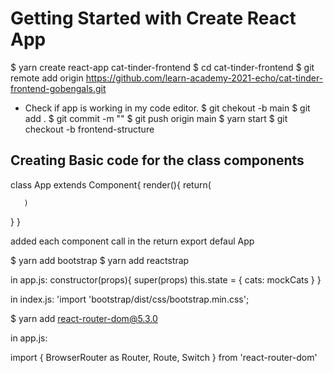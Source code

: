 # Getting Started with Create React App
$ yarn create react-app cat-tinder-frontend
$ cd cat-tinder-frontend
$ git remote add origin https://github.com/learn-academy-2021-echo/cat-tinder-frontend-gobengals.git
- Check if app is working in my code editor.
$ git chekout -b main
$ git add .
$ git commit -m ""
$ git push origin main
$ yarn start
$ git checkout -b frontend-structure
## Creating Basic code for the class components
 class App extends Component{
   render(){
     return(

       )
   }
 }

 added each component call in the return
 export defaul App

 $ yarn add bootstrap
$ yarn add reactstrap

in app.js:
constructor(props){
    super(props)
    this.state = {
      cats: mockCats
    }
  }

in index.js: 'import 'bootstrap/dist/css/bootstrap.min.css';

 $ yarn add react-router-dom@5.3.0

 in app.js:

 import {
  BrowserRouter as Router,
  Route,
  Switch
} from 'react-router-dom'
